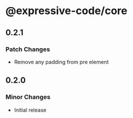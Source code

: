 # @expressive-code/core

## 0.2.1

### Patch Changes

- Remove any padding from pre element

## 0.2.0

### Minor Changes

- Initial release
